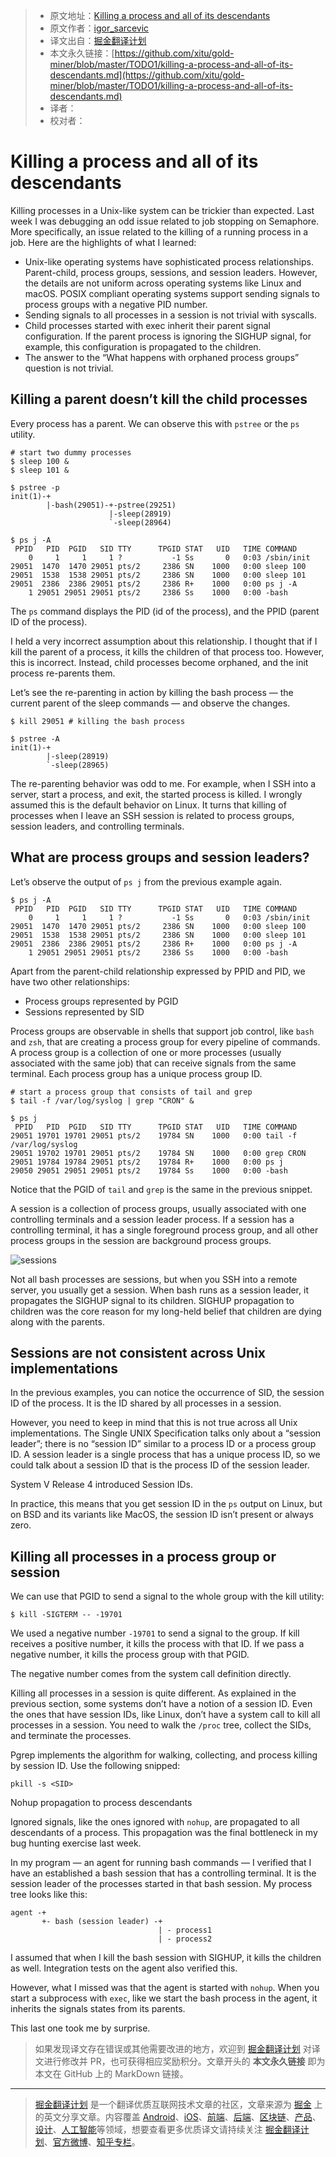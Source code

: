 > * 原文地址：[Killing a process and all of its descendants](http://morningcoffee.io/killing-a-process-and-all-of-its-descendants.html)
> * 原文作者：[igor_sarcevic](https://twitter.com/igor_sarcevic)
> * 译文出自：[掘金翻译计划](https://github.com/xitu/gold-miner)
> * 本文永久链接：[https://github.com/xitu/gold-miner/blob/master/TODO1/killing-a-process-and-all-of-its-descendants.md](https://github.com/xitu/gold-miner/blob/master/TODO1/killing-a-process-and-all-of-its-descendants.md)
> * 译者：
> * 校对者：

# Killing a process and all of its descendants

Killing processes in a Unix-like system can be trickier than expected. Last week I was debugging an odd issue related to job stopping on Semaphore. More specifically, an issue related to the killing of a running process in a job. Here are the highlights of what I learned:

* Unix-like operating systems have sophisticated process relationships. Parent-child, process groups, sessions, and session leaders. However, the details are not uniform across operating systems like Linux and macOS. POSIX compliant operating systems support sending signals to process groups with a negative PID number.
* Sending signals to all processes in a session is not trivial with syscalls.
* Child processes started with exec inherit their parent signal configuration. If the parent process is ignoring the SIGHUP signal, for example, this configuration is propagated to the children.
* The answer to the “What happens with orphaned process groups” question is not trivial.

## Killing a parent doesn’t kill the child processes

Every process has a parent. We can observe this with `pstree` or the `ps` utility.

```shell
# start two dummy processes
$ sleep 100 &
$ sleep 101 &

$ pstree -p
init(1)-+
        |-bash(29051)-+-pstree(29251)
                      |-sleep(28919)
                      `-sleep(28964)

$ ps j -A
 PPID   PID  PGID   SID TTY      TPGID STAT   UID   TIME COMMAND
    0     1     1     1 ?           -1 Ss       0   0:03 /sbin/init
29051  1470  1470 29051 pts/2     2386 SN    1000   0:00 sleep 100
29051  1538  1538 29051 pts/2     2386 SN    1000   0:00 sleep 101
29051  2386  2386 29051 pts/2     2386 R+    1000   0:00 ps j -A
    1 29051 29051 29051 pts/2     2386 Ss    1000   0:00 -bash
```

The `ps` command displays the PID (id of the process), and the PPID (parent ID of the process).

I held a very incorrect assumption about this relationship. I thought that if I kill the parent of a process, it kills the children of that process too. However, this is incorrect. Instead, child processes become orphaned, and the init process re-parents them.

Let’s see the re-parenting in action by killing the bash process — the current parent of the sleep commands — and observe the changes.

```shell
$ kill 29051 # killing the bash process

$ pstree -A
init(1)-+
        |-sleep(28919)
        `-sleep(28965)
```

The re-parenting behavior was odd to me. For example, when I SSH into a server, start a process, and exit, the started process is killed. I wrongly assumed this is the default behavior on Linux. It turns that killing of processes when I leave an SSH session is related to process groups, session leaders, and controlling terminals.

## What are process groups and session leaders?

Let’s observe the output of `ps j` from the previous example again.

```shell
$ ps j -A
 PPID   PID  PGID   SID TTY      TPGID STAT   UID   TIME COMMAND
    0     1     1     1 ?           -1 Ss       0   0:03 /sbin/init
29051  1470  1470 29051 pts/2     2386 SN    1000   0:00 sleep 100
29051  1538  1538 29051 pts/2     2386 SN    1000   0:00 sleep 101
29051  2386  2386 29051 pts/2     2386 R+    1000   0:00 ps j -A
    1 29051 29051 29051 pts/2     2386 Ss    1000   0:00 -bash
```

Apart from the parent-child relationship expressed by PPID and PID, we have two other relationships:

* Process groups represented by PGID
* Sessions represented by SID

Process groups are observable in shells that support job control, like `bash` and `zsh`, that are creating a process group for every pipeline of commands. A process group is a collection of one or more processes (usually associated with the same job) that can receive signals from the same terminal. Each process group has a unique process group ID.

```shell
# start a process group that consists of tail and grep
$ tail -f /var/log/syslog | grep "CRON" &

$ ps j
 PPID   PID  PGID   SID TTY      TPGID STAT   UID   TIME COMMAND
29051 19701 19701 29051 pts/2    19784 SN    1000   0:00 tail -f /var/log/syslog
29051 19702 19701 29051 pts/2    19784 SN    1000   0:00 grep CRON
29051 19784 19784 29051 pts/2    19784 R+    1000   0:00 ps j
29050 29051 29051 29051 pts/2    19784 Ss    1000   0:00 -bash
```

Notice that the PGID of `tail` and `grep` is the same in the previous snippet.

A session is a collection of process groups, usually associated with one controlling terminals and a session leader process. If a session has a controlling terminal, it has a single foreground process group, and all other process groups in the session are background process groups.

![sessions](http://morningcoffee.io/images/killing-a-process-and-all-of-its-descendants/sessions.png)

Not all bash processes are sessions, but when you SSH into a remote server, you usually get a session. When bash runs as a session leader, it propagates the SIGHUP signal to its children. SIGHUP propagation to children was the core reason for my long-held belief that children are dying along with the parents.

## Sessions are not consistent across Unix implementations

In the previous examples, you can notice the occurrence of SID, the session ID of the process. It is the ID shared by all processes in a session.

However, you need to keep in mind that this is not true across all Unix implementations. The Single UNIX Specification talks only about a “session leader”; there is no “session ID” similar to a process ID or a process group ID. A session leader is a single process that has a unique process ID, so we could talk about a session ID that is the process ID of the session leader.

System V Release 4 introduced Session IDs.

In practice, this means that you get session ID in the `ps` output on Linux, but on BSD and its variants like MacOS, the session ID isn’t present or always zero.

## Killing all processes in a process group or session

We can use that PGID to send a signal to the whole group with the kill utility:

```shell
$ kill -SIGTERM -- -19701
```

We used a negative number `-19701` to send a signal to the group. If kill receives a positive number, it kills the process with that ID. If we pass a negative number, it kills the process group with that PGID.

The negative number comes from the system call definition directly.

Killing all processes in a session is quite different. As explained in the previous section, some systems don’t have a notion of a session ID. Even the ones that have session IDs, like Linux, don’t have a system call to kill all processes in a session. You need to walk the `/proc` tree, collect the SIDs, and terminate the processes.

Pgrep implements the algorithm for walking, collecting, and process killing by session ID. Use the following snipped:

```shell
pkill -s <SID>
```

Nohup propagation to process descendants

Ignored signals, like the ones ignored with `nohup`, are propagated to all descendants of a process. This propagation was the final bottleneck in my bug hunting exercise last week.

In my program — an agent for running bash commands — I verified that I have an established a bash session that has a controlling terminal. It is the session leader of the processes started in that bash session. My process tree looks like this:

```shell
agent -+
       +- bash (session leader) -+
                                 | - process1
                                 | - process2
```

I assumed that when I kill the bash session with SIGHUP, it kills the children as well. Integration tests on the agent also verified this.

However, what I missed was that the agent is started with `nohup`. When you start a subprocess with `exec`, like we start the bash process in the agent, it inherits the signals states from its parents.

This last one took me by surprise.

> 如果发现译文存在错误或其他需要改进的地方，欢迎到 [掘金翻译计划](https://github.com/xitu/gold-miner) 对译文进行修改并 PR，也可获得相应奖励积分。文章开头的 **本文永久链接** 即为本文在 GitHub 上的 MarkDown 链接。

---

> [掘金翻译计划](https://github.com/xitu/gold-miner) 是一个翻译优质互联网技术文章的社区，文章来源为 [掘金](https://juejin.im) 上的英文分享文章。内容覆盖 [Android](https://github.com/xitu/gold-miner#android)、[iOS](https://github.com/xitu/gold-miner#ios)、[前端](https://github.com/xitu/gold-miner#前端)、[后端](https://github.com/xitu/gold-miner#后端)、[区块链](https://github.com/xitu/gold-miner#区块链)、[产品](https://github.com/xitu/gold-miner#产品)、[设计](https://github.com/xitu/gold-miner#设计)、[人工智能](https://github.com/xitu/gold-miner#人工智能)等领域，想要查看更多优质译文请持续关注 [掘金翻译计划](https://github.com/xitu/gold-miner)、[官方微博](http://weibo.com/juejinfanyi)、[知乎专栏](https://zhuanlan.zhihu.com/juejinfanyi)。
